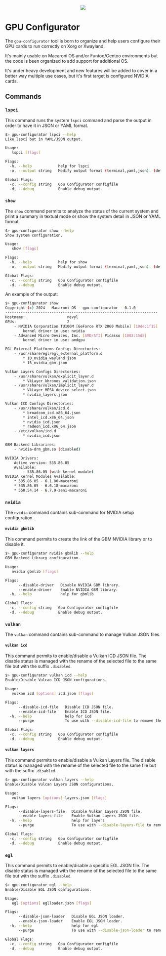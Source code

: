 <p align="center">
  <img src="https://github.com/macaroni-os/macaroni-site/blob/master/site/static/images/logo.png">
</p>

# GPU Configurator

The `gpu-configurator` tool is born to organize and help users configure
their GPU cards to run correctly on Xorg or Xwayland.

It's mainly usable on Macaroni OS and/or Funtoo/Gentoo environments
but the code is been organized to add support for additional OS.

It's under heavy development and new features will be added to
cover in a better way multiple use cases, but it's first target
is configured NVIDIA cards.

## Commands

### `lspci`

This command runs the system `lspci` command and parse the output
in order to have it in JSON or YAML format.

```bash
$> gpu-configurator lspci --help
Like lspci but in YAML/JSON output.

Usage:
   lspci [flags]

Flags:
  -h, --help            help for lspci
  -o, --output string   Modify output format (terminal,yaml,json). (default "yaml")

Global Flags:
  -c, --config string   Gpu Configurator configfile
  -d, --debug           Enable debug output.
```

### `show`

The `show` command permits to analyze the status of the current system and
print a summary in textual mode or show the system detail in JSON or YAML format.

```bash
$> gpu-configurator show --help
Show system configuration.

Usage:
   show [flags]

Flags:
  -h, --help            help for show
  -o, --output string   Modify output format (terminal,yaml,json). (default "terminal")

Global Flags:
  -c, --config string   Gpu Configurator configfile
  -d, --debug           Enable debug output.
```

An example of the output:

```bash
$> gpu-configurator show
Copyright (c) 2024 - Macaroni OS - gpu-configurator - 0.1.0
---------------------------------------------------------------------
Hostname:					nevyl
GPUs:						2
	- NVIDIA Corporation TU106M [GeForce RTX 2060 Mobile] [10de:1f15]
		kernel driver in use: nvidia
	- Advanced Micro Devices, Inc. [AMD/ATI] Picasso [1002:15d8]
		kernel driver in use: amdgpu

EGL External Platforms Configs Directories:
	- /usr/share/egl/egl_external_platform.d
		* 10_nvidia_wayland.json
		* 15_nvidia_gbm.json

Vulkan Layers Configs Directories:
	- /usr/share/vulkan/explicit_layer.d
		* VkLayer_khronos_validation.json
	- /usr/share/vulkan/implicit_layer.d
		* VkLayer_MESA_device_select.json
		* nvidia_layers.json

Vulkan ICD Configs Directories:
	- /usr/share/vulkan/icd.d
		* broadcom_icd.x86_64.json
		* intel_icd.x86_64.json
		* nvidia_icd.json
		* radeon_icd.x86_64.json
	- /etc/vulkan/icd.d
		* nvidia_icd.json

GBM Backend Librarires:
	- nvidia-drm_gbm.so (disabled)

NVIDIA Drivers:
	Active version: 535.86.05
	Available:
		- 535.86.05 (with kernel module)
NVIDIA Kernel Modules Available:
	* 535.86.05 - 6.1.80-macaroni
	* 535.86.05 - 6.6.18-macaroni
	* 550.54.14 - 6.7.9-zen1-macaroni

```

### `nvidia`

The `nvidia` command contains sub-command for NVIDIA setup configuration.

#### `nvidia gbmlib`

This command permits to create the link of the GBM NVIDIA library or to disable
it.

```bash
$> gpu-configurator nvidia gbmlib --help
GBM Backend Library configuration.

Usage:
   nvidia gbmlib [flags]

Flags:
      --disable-driver   Disable NVIDIA GBM library.
      --enable-driver    Enable NVIDIA GBM library.
  -h, --help             help for gbmlib

Global Flags:
  -c, --config string   Gpu Configurator configfile
  -d, --debug           Enable debug output.
```

### `vulkan`

The `vulkan` command contains sub-command to manage Vulkan JSON files.

#### `vulkan icd`

This command permits to enable/disable a Vulkan ICD JSON file.
The disable status is managed with the rename of the selected file to
the same file but with the suffix `.disabled`.

```bash
$> gpu-configurator vulkan icd --help
Enable/Disable Vulcan ICD JSON configurations.

Usage:
   vulkan icd [options] icd.json [flags]

Flags:
      --disable-icd-file   Disable ICD JSON file.
      --enable-icd-file    Enable ICD JSON file.
  -h, --help               help for icd
      --purge              To use with --disable-icd-file to remove the ICD file.

Global Flags:
  -c, --config string   Gpu Configurator configfile
  -d, --debug           Enable debug output.
```

#### `vulkan layers`

This command permits to enable/disable a Vulkan Layers file.
The disable status is managed with the rename of the selected file to
the same file but with the suffix `.disabled`.


```bash
$> gpu-configurator vulkan layers --help
Enable/Disable Vulcan Layers JSON configurations.

Usage:
   vulkan layers [options] layers.json [flags]

Flags:
      --disable-layers-file   Disable Vulkan Layers JSON file.
      --enable-layers-file    Enable Vulkan Layers JSON file.
  -h, --help                  help for layers
      --purge                 To use with --disable-layers-file to remove the file.

Global Flags:
  -c, --config string   Gpu Configurator configfile
  -d, --debug           Enable debug output.
```

### `egl`

This command permits to enable/disable a specific EGL JSON file.
The disable status is managed with the rename of the selected file to
the same file but with the suffix `.disabled`.

```bash
$> gpu-configurator egl --help
Enable/Disable EGL JSON configurations.

Usage:
   egl [options] eglloader.json [flags]

Flags:
      --disable-json-loader   Disable EGL JSON loader.
      --enable-json-loader    Enable EGL JSON loader.
  -h, --help                  help for egl
      --purge                 To use with --disable-json-loader to remove the JSON file.

Global Flags:
  -c, --config string   Gpu Configurator configfile
  -d, --debug           Enable debug output.
```

